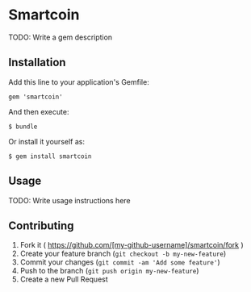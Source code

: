 # Smartcoin

TODO: Write a gem description

## Installation

Add this line to your application's Gemfile:

    gem 'smartcoin'

And then execute:

    $ bundle

Or install it yourself as:

    $ gem install smartcoin

## Usage

TODO: Write usage instructions here

## Contributing

1. Fork it ( https://github.com/[my-github-username]/smartcoin/fork )
2. Create your feature branch (`git checkout -b my-new-feature`)
3. Commit your changes (`git commit -am 'Add some feature'`)
4. Push to the branch (`git push origin my-new-feature`)
5. Create a new Pull Request
